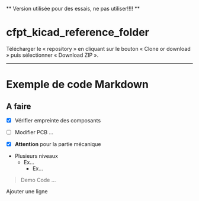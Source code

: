 ** Version utilisée pour des essais, ne pas utiliser!!!! **


# cfpt_kicad_reference_folder

Télécharger le « repository » en cliquant sur le bouton « Clone or download » puis sélectionner « Download ZIP ».

___

# Exemple de code Markdown

## A faire

- [x] Vérifier empreinte des composants
- [ ] Modifier PCB ...
- [x] **Attention** pour la partie mécanique


* Plusieurs niveaux
   * Ex...
      * Ex...

> Demo Code
> ...	  

Ajouter une ligne
   

